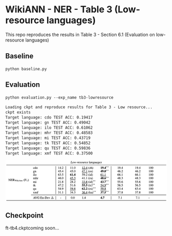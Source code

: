 # WikiANN - NER - Table 3 (Low-resource languages)

This repo reproduces the results in Table 3 - Section 6.1 (Evaluation on low-resource languages)

## Baseline
``
python baseline.py
``

## Evaluation
``
python evaluation.py --exp_name tb3-lowresource
``

```
Loading ckpt and reproduce results for Table 3 - Low resource...
ckpt exists
Target language: cdo TEST ACC: 0.19417
Target language: gn TEST ACC: 0.49042
Target language: ilo TEST ACC: 0.61062
Target language: mhr TEST ACC: 0.48583
Target language: mi TEST ACC: 0.43719
Target language: tk TEST ACC: 0.54852
Target language: qu TEST ACC: 0.59836
Target language: xmf TEST ACC: 0.37500

```
![ScreenShot](table3-lowresource.png)

## Checkpoint
ft-tb4.ckptcoming soon...